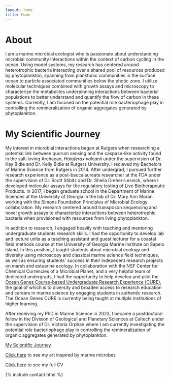 ```yaml
---
layout: home
title: Home
---
```


# About

I am a marine microbial ecologist who is passionate about understanding microbial community interactions within the context of carbon cycling in the ocean. Using model systems, my research has centered around heterotrophic bacteria interacting over a shared pool of resources produced by phytoplankton, spanning from planktonic communities in the surface ocean to particle associated communities below the photic zone. I utilize molecular techniques combined with growth assays and microscopy to characterize the metabolites underpinning interactions between bacterial populations to better understand and quantify the flow of carbon in these systems. Currently, I am focused on the potential role bacteriophage play in controlling the remineralization of organic aggregates generated by phytoplankton.

# My Scientific Journey
My interest in microbial interactions began at Rutgers when researching a potential link between quorum sensing and the caspase-like activity found in the salt-loving Archaean, *Haloferax volcanii* under the supervision of Dr. Kay Bidle and Dr. Kelly Bidle at Rutgers University. I recieved my Bachelors of Marine Science from Rutgers in 2014. After undergrad, I pursued further research experience as a post-baccalaureate researcher at the FDA under the supervision of Dr. Scott Stibitz and Dr. Sheila Dreher-Lesnick, where I developed molecular assays for the regulatory testing of Live Biotherapeutic Products. In 2017, I began graduate school in the Department of Marine Sciences at the University of Georgia in the lab of Dr. Mary Ann Moran working with the Simons Foundation Principles of Microbial Ecology collaboration. My research centered around transposon sequencing and novel growth assays to characterize interactions between heterotrophic bacteria when provisioned with resources from living phytoplankton. 
 
In addition to research, I engaged heavily with teaching and mentoring undergraduate students research skills. I had the opportunity to develop lab and lecture units as a teaching assistant and guest lecturer for a coastal field methods course at the University of Georgia Marine Institute on Sapelo Island. In this position, I taught students about microbial ecology and diversity using microscopy and classical marine science field techniques, as well as ensuring students' success in their indepedent research projects on marsh and estuarine ecology. In collaboration with the NSF Center for Chemical Currencies of a Microbial Planet, and a very helpful team of dedicated undergrads, I had the opportunity to help develop and pilot the [Ocean Genes Course-based Undergraduate Research Experience (CURE)](https://ccomp-stc.org/a-cure-for-ocean-carbon-cycling/), the goal of which is to diversity and broaden access to research education and careers in marine science by engaging students in authentic research. The Ocean Genes CURE is currently being taught at multiple institutions of higher learning.

After receiving my PhD in Marine Science in 2023, I became a postdoctoral fellow in the Division of Geological and Planetary Sciences at Caltech under the supervision of Dr. Victoria Orphan where I am currently investigating the potential role bacteriophage play in controlling the remineralization of organic aggregates generated by phytoplankton.

 
[My Scientific Journey](jschreie.github.io/scientificJourney.md) 


[Click here](/artwork.md) to see my art inspired by marine microbes

[Click here](/cv.pdf) to see my full CV

{% include contact.html %}

